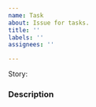 ```yaml
---
name: Task
about: Issue for tasks.
title: ''
labels: ''
assignees: ''

---
```


Story:

### Description
